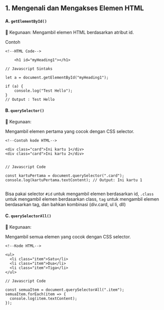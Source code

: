 ## 1. Mengenali dan Mengakses Elemen HTML 

#### A. `getElementById()`

📌 Kegunaan:
Mengambil elemen HTML berdasarkan atribut id.

Contoh 

```
<!--HTML Code-->

    <h1 id="myHeading1"></h1>

```

```
// Javascript Sintaks

let a = document.getElementById("myHeading1");

if (a) {
    console.log("Test Hello");
}
// Output : Test Hello
```

#### B. `querySelector()`

📌 Kegunaan:

Mengambil elemen pertama yang cocok dengan CSS selector.

```
<!--Contoh kode HTML-->

<div class="card">Ini kartu 1</div>
<div class="card">Ini kartu 2</div>


```

```
// Javascript Code

const kartuPertama = document.querySelector(".card");
console.log(kartuPertama.textContent); // Output: Ini kartu 1


```
Bisa pakai selector `#id` untuk mengambil elemen berdasarkan id, `.class` untuk mengambil elemen berdasarkan class, `tag` untuk mengambil elemen berdasarkan tag, dan bahkan kombinasi (div.card, ul li, dll) 

#### C. ```querySelectorAll()```

📌 Kegunaan:

Mengambil semua elemen yang cocok dengan CSS selector.

```
<!--Kode HTML-->

<ul>
  <li class="item">Satu</li>
  <li class="item">Dua</li>
  <li class="item">Tiga</li>
</ul>

```

```
// Javascript Code 

const semuaItem = document.querySelectorAll(".item");
semuaItem.forEach(item => {
  console.log(item.textContent);
});

```